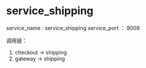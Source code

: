 # service_shipping

service_name : service_shipping
service_port ： 9009


调用链： 
1. checkout -> shipping
2. gateway -> shipping